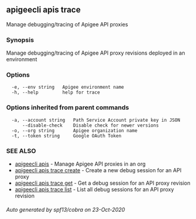 ## apigeecli apis trace

Manage debugging/tracing of Apigee API proxies

### Synopsis

Manage debugging/tracing of Apigee API proxy revisions deployed in an environment

### Options

```
  -e, --env string   Apigee environment name
  -h, --help         help for trace
```

### Options inherited from parent commands

```
  -a, --account string   Path Service Account private key in JSON
      --disable-check    Disable check for newer versions
  -o, --org string       Apigee organization name
  -t, --token string     Google OAuth Token
```

### SEE ALSO

* [apigeecli apis](apigeecli_apis.md)	 - Manage Apigee API proxies in an org
* [apigeecli apis trace create](apigeecli_apis_trace_create.md)	 - Create a new debug session for an API proxy
* [apigeecli apis trace get](apigeecli_apis_trace_get.md)	 - Get a debug session for an API proxy revision
* [apigeecli apis trace list](apigeecli_apis_trace_list.md)	 - List all debug sessions for an API proxy revision

###### Auto generated by spf13/cobra on 23-Oct-2020

